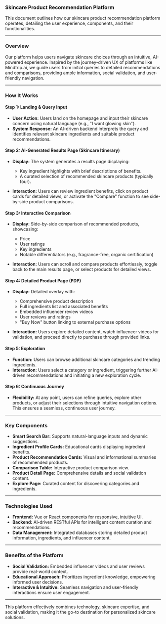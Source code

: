### Skincare Product Recommendation Platform

This document outlines how our skincare product recommendation platform operates, detailing the user experience, components, and their functionalities.

---

### Overview

Our platform helps users navigate skincare choices through an intuitive, AI-powered experience. Inspired by the journey-driven UX of platforms like Mindtrip.ai, we guide users from initial queries to detailed recommendations and comparisons, providing ample information, social validation, and user-friendly navigation.

---

### How It Works

#### Step 1: Landing & Query Input

* **User Action:** Users land on the homepage and input their skincare concern using natural language (e.g., "I want glowing skin").
* **System Response:** An AI-driven backend interprets the query and identifies relevant skincare ingredients and suitable product recommendations.

#### Step 2: AI-Generated Results Page (Skincare Itinerary)

* **Display:** The system generates a results page displaying:

  * Key ingredient highlights with brief descriptions of benefits.
  * A curated selection of recommended skincare products (typically four).
* **Interaction:** Users can review ingredient benefits, click on product cards for detailed views, or activate the "Compare" function to see side-by-side product comparisons.

#### Step 3: Interactive Comparison

* **Display:** Side-by-side comparison of recommended products, showcasing:

  * Price
  * User ratings
  * Key ingredients
  * Notable differentiators (e.g., fragrance-free, organic certification)
* **Interaction:** Users can scroll and compare products effortlessly, toggle back to the main results page, or select products for detailed views.

#### Step 4: Detailed Product Page (PDP)

* **Display:** Detailed overlay with:

  * Comprehensive product description
  * Full ingredients list and associated benefits
  * Embedded influencer review videos
  * User reviews and ratings
  * "Buy Now" button linking to external purchase options
* **Interaction:** Users explore detailed content, watch influencer videos for validation, and proceed directly to purchase through provided links.

#### Step 5: Exploration

* **Function:** Users can browse additional skincare categories and trending ingredients.
* **Interaction:** Users select a category or ingredient, triggering further AI-driven recommendations and initiating a new exploration cycle.

#### Step 6: Continuous Journey

* **Flexibility:** At any point, users can refine queries, explore other products, or adjust their selections through intuitive navigation options. This ensures a seamless, continuous user journey.

---

### Key Components

* **Smart Search Bar:** Supports natural-language inputs and dynamic suggestions.
* **Ingredient Profile Cards:** Educational cards displaying ingredient benefits.
* **Product Recommendation Cards:** Visual and informational summaries of recommended products.
* **Comparison Table:** Interactive product comparison view.
* **Product Detail Page:** Comprehensive details and social validation content.
* **Explore Page:** Curated content for discovering categories and ingredients.

---

### Technologies Used

* **Frontend:** Vue or React components for responsive, intuitive UI.
* **Backend:** AI-driven RESTful APIs for intelligent content curation and recommendations.
* **Data Management:** Integrated databases storing detailed product information, ingredients, and influencer content.

---

### Benefits of the Platform

* **Social Validation:** Embedded influencer videos and user reviews provide real-world context.
* **Educational Approach:** Prioritizes ingredient knowledge, empowering informed user decisions.
* **Interactive & Intuitive:** Seamless navigation and user-friendly interactions ensure user engagement.

---

This platform effectively combines technology, skincare expertise, and social validation, making it the go-to destination for personalized skincare solutions.
